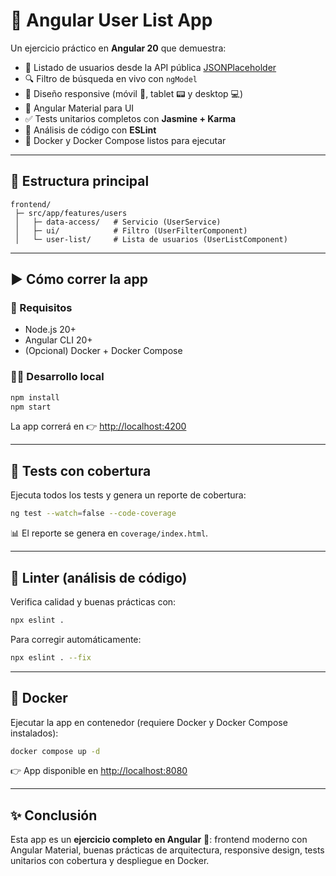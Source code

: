 # 🚀 Angular User List App

Un ejercicio práctico en **Angular 20** que demuestra:
- 📝 Listado de usuarios desde la API pública [JSONPlaceholder](https://jsonplaceholder.typicode.com/users)
- 🔍 Filtro de búsqueda en vivo con `ngModel`
- 📱 Diseño responsive (móvil 📱, tablet 📟 y desktop 💻)
- 🎨 Angular Material para UI
- ✅ Tests unitarios completos con **Jasmine + Karma**
- 🧹 Análisis de código con **ESLint**
- 🐳 Docker y Docker Compose listos para ejecutar

---

## 📂 Estructura principal
```
frontend/
 ├─ src/app/features/users
 │   ├─ data-access/   # Servicio (UserService)
 │   ├─ ui/            # Filtro (UserFilterComponent)
 │   └─ user-list/     # Lista de usuarios (UserListComponent)
```

---

## ▶️ Cómo correr la app

### 🔧 Requisitos
- Node.js 20+
- Angular CLI 20+
- (Opcional) Docker + Docker Compose

### 👨‍💻 Desarrollo local
```bash
npm install
npm start
```
La app correrá en 👉 [http://localhost:4200](http://localhost:4200)

---

## 🧪 Tests con cobertura
Ejecuta todos los tests y genera un reporte de cobertura:
```bash
ng test --watch=false --code-coverage
```
📊 El reporte se genera en `coverage/index.html`.

---

## 🧹 Linter (análisis de código)
Verifica calidad y buenas prácticas con:
```bash
npx eslint .
```
Para corregir automáticamente:
```bash
npx eslint . --fix
```

---

## 🐳 Docker
Ejecutar la app en contenedor (requiere Docker y Docker Compose instalados):
```bash
docker compose up -d
```
👉 App disponible en [http://localhost:8080](http://localhost:8080)

---

## ✨ Conclusión
Esta app es un **ejercicio completo en Angular** 🎯: frontend moderno con Angular Material, buenas prácticas de arquitectura, responsive design, tests unitarios con cobertura y despliegue en Docker.

